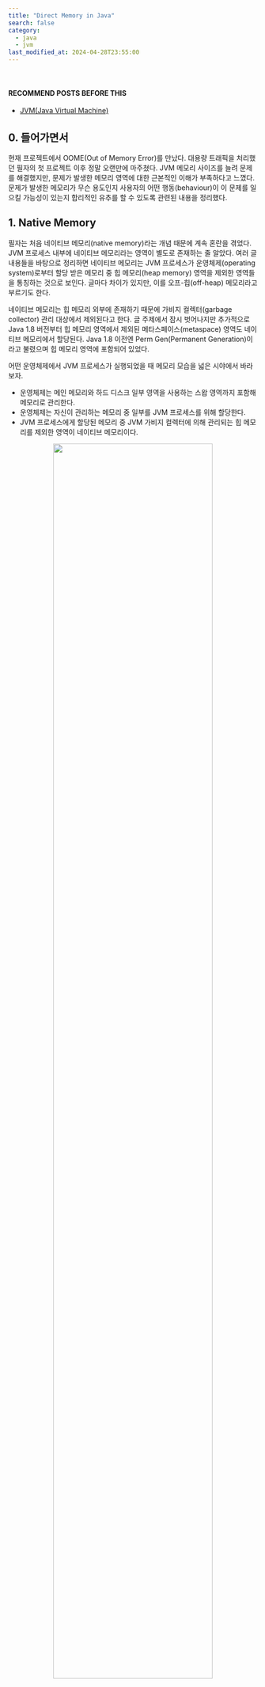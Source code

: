 ```yaml
---
title: "Direct Memory in Java"
search: false
category:
  - java
  - jvm
last_modified_at: 2024-04-28T23:55:00
---
```


<br/>

#### RECOMMEND POSTS BEFORE THIS

- [JVM(Java Virtual Machine)][what-is-jvm-link]

## 0. 들어가면서

현재 프로젝트에서 OOME(Out of Memory Error)를 만났다. 대용량 트래픽을 처리했던 필자의 첫 프로젝트 이후 정말 오랜만에 마주쳤다. JVM 메모리 사이즈를 늘려 문제를 해결했지만, 문제가 발생한 메모리 영역에 대한 근본적인 이해가 부족하다고 느꼈다. 문제가 발생한 메모리가 무슨 용도인지 사용자의 어떤 행동(behaviour)이 이 문제를 일으킬 가능성이 있는지 합리적인 유추를 할 수 있도록 관련된 내용을 정리했다. 

## 1. Native Memory

필자는 처음 네이티브 메모리(native memory)라는 개념 때문에 계속 혼란을 겪었다. JVM 프로세스 내부에 네이티브 메모리라는 영역이 별도로 존재하는 줄 알았다. 여러 글 내용들을 바탕으로 정리하면 네이티브 메모리는 JVM 프로세스가 운영체제(operating system)로부터 할당 받은 메모리 중 힙 메모리(heap memory) 영역을 제외한 영역들을 통칭하는 것으로 보인다. 글마다 차이가 있지만, 이를 오프-힙(off-heap) 메모리라고 부르기도 한다.

네이티브 메모리는 힙 메모리 외부에 존재하기 때문에 가비지 컬렉터(garbage collector) 관리 대상에서 제외된다고 한다. 글 주제에서 잠시 벗어나지만 추가적으로 Java 1.8 버전부터 힙 메모리 영역에서 제외된 메타스페이스(metaspace) 영역도 네이티브 메모리에서 할당된다. Java 1.8 이전엔 Perm Gen(Permanent Generation)이라고 불렸으며 힙 메모리 영역에 포함되어 있었다.

어떤 운영체제에서 JVM 프로세스가 실행되었을 때 메모리 모습을 넓은 시야에서 바라보자. 

- 운영체제는 메인 메모리와 하드 디스크 일부 영역을 사용하는 스왑 영역까지 포함해 메모리로 관리한다.
- 운영체제는 자신이 관리하는 메모리 중 일부를 JVM 프로세스를 위해 할당한다.
- JVM 프로세스에게 할당된 메모리 중 JVM 가비지 컬렉터에 의해 관리되는 힙 메모리를 제외한 영역이 네이티브 메모리이다. 

<p align="center">
  <img src="/images/posts/2024/direct-memory-in-java-01.png" width="80%" class="image__border">
</p>
<center>https://veribilimleri.wordpress.com/2017/03/15/java-jvm-memory-model-memory-management-in-java/</center>

## 2. Direct Memory and ByteBuffer in Java NIO

JVM 프로세스가 사용하는 네이티브 메모리 영역도 용도에 따라 구체적으로 분류가 된다. 예를 들어 JVM 프로세스가 효율적인 I/O 작업을 위해 네이티브 영역에 위치한 바이트 배열을 사용한다. 이 바이트 배열이 만들 때 필요한 공간을 다이렉트 메모리(direct memory)라고 부른다. 다이렉트 메모리를 사용할 때 왜 효율적인 I/O 작업이 가능한지에 대한 내용도 상당히 많기 때문에 다른 글로 정리할 예정이다.

<p align="center">
  <img src="/images/posts/2024/direct-memory-in-java-02.png" width="100%" class="image__border image__padding">
</p>
<center>https://learn.microsoft.com/en-us/azure/spring-apps/enterprise/concepts-for-java-memory-management</center>

<br/>

내가 겪은 OOM 에러는 다이렉트 메모리 공간이 부족해서 발생했다. 문제가 발생한 에러 로그를 살펴보면 `java.nio` 패키지에 위치한 DirectByteBuffer 클래스를 초기화할 때 에러가 발생한다. DirectByteBuffer 객체를 초기화 할 때 필요한 메모리 공간이 다이렉트 메모리이다. 

- Cannot reserve 4854065 bytes of direct buffer memory (allocated: 8787367, limit: 10475760)
- `-XX:MaxDirectMemorySize={N}` JVM 옵션으로 다이렉트 메모리를 더 크게 할당하면 문제를 해결할 수 있다.

<p align="center">
  <img src="/images/posts/2024/direct-memory-in-java-03.png" width="100%" class="image__border">
</p>

### 2.1. ByteBuffer Class

OOM 에러가 발생한 DirectByteBuffer 클래스는 무엇일까? 예전으로 거슬러 올라가면 I/O 작업이 느린 자바의 한계를 극복하기 위해 Java 1.4 버전부터 Java NIO(New I/O) 기능이 추가됬다. 이 `java.nio` 패키지에 포함된 ByteBuffer 추상 클래스의 구현체가 DirectByteBuffer 클래스다. Java NIO가 어떻게 I/O 속도를 개선했는지 관련된 설명은 이 [링크](http://eincs.com/2009/08/java-nio-bytebuffer-channel-file/) 글에 잘 되어 있다.

Java NIO는 파일을 읽을 때 다음과 같은 추상화 된 구조를 갖는다. 

- Channel 컴포넌트
  - 채널은 파일, 소켓 같은 I/O 기능들과 통신하기 위한 링크이다. 
  - 채널은 스트림과 다르게 양방향 통신이 가능하며 읽기와 쓰기가 동시에 가능하다.
- ByteBuffer 컴포넌트
  - 힙 메모리 혹은 네이티브 메모리 영역에 위치한 바이트 배열이다.
  - 읽기와 쓰기 연산이 합쳐져 캡슐화 된 컴포넌트다.
- 예를 들어 FileChannel 인스턴스에 의해 파일과 연결되고 ByteBuffer 인스턴스에 의해 읽기, 쓰기가 수행된다.

<p align="center">
  <img src="/images/posts/2024/direct-memory-in-java-04.png" width="80%" class="image__border">
</p>
<center>https://www.happycoders.eu/java/filechannel-memory-mapped-io-locks/</center>

### 2.2. Direct and Non-Direct Buffer

데이터를 읽고, 쓰는 연산이 캡슐화 된 ByteBuffer 인스턴스는 두 가지 종류가 있다. 

- 다이렉트 버퍼(direct buffer)
- 비-다이렉트 버퍼(non-direct buffer)

ByteBuffer 클래스 오라클 공식 문서를 살펴보면 다음과 같은 설명을 볼 수 있다.

> Direct vs. non-direct buffers<br/>
> A byte buffer is either direct or non-direct. Given a direct byte buffer, the Java virtual machine will make a best effort to perform native I/O operations directly upon it.<br/>
> ...<br/>
> A direct byte buffer may be created by invoking the allocateDirect factory method of this class. The buffers returned by this method typically have somewhat higher allocation and deallocation costs than non-direct buffers. The contents of direct buffers may reside outside of the normal garbage-collected heap, and so their impact upon the memory footprint of an application might not be obvious. It is therefore recommended that direct buffers be allocated primarily for large, long-lived buffers that are subject to the underlying system's native I/O operations. In general it is best to allocate direct buffers only when they yield a measureable gain in program performance. 

다음과 같이 요약할 수 있다.

- 다이렉트 버퍼를 사용하면 네이티브 I/O 작업을 최대한 수행한다.
- allocateDirect 팩토리 메소드에 의해 생성할 수 있다.
- 비-다이렉트 버퍼에 비해 메모리 할당, 해제 비용이 크다.
- 가비지 컬렉터가 관리하는 일반 힙 메모리 영역 밖에 위치하기 때문에 메모리 추적이 명확하지 않을 수 있다.
- 측정 가능한 퍼포먼스 이득이 있을 때만 사용하는 것이 최선이다. 

ByteBuffer 추상 클래스의 allocateDirect 팩토리 메소드를 사용하면 네이티브 영역의 메모리를 사용하는 ByteBuffer 인스턴스가 반환된다. ByteBuffer 인스턴스를 생성하는 allocateDirect 메소드와 allocate 메소드의 차이점을 살펴보자.

- allocateDirect 메소드
  - DirectByteBuffer 객체를 반환한다.
  - DirectByteBuffer 객체는 네이티브 메모리 영역을 사용한다.
- allocate 메소드
  - HeapByteBuffer 객체를 반환한다.
  - HeapByteBuffer 객체는 JVM 힙 메모리 영역을 사용한다.

```java
public abstract sealed class ByteBuffer
    extends Buffer
    implements Comparable<ByteBuffer>
    permits HeapByteBuffer, MappedByteBuffer {

    // direct buffer
    public static ByteBuffer allocateDirect(int capacity) {
        return new DirectByteBuffer(capacity);
    }

    // non-direct buffer
    public static ByteBuffer allocate(int capacity) {
        if (capacity < 0)
            throw createCapacityException(capacity);
        return new HeapByteBuffer(capacity, capacity, null);
    }

}
```

공식 문서와 코드로부터 어떤 ByteBuffer 인스턴스를 사용하느지에 따라서 JVM 힙 메모리를 사용할지 네이티브 메모리를 사용할지 결정된다는 사실을 유추할 수 있다. DirectByteBuffer, HeapByteBuffer 클래스의 추상 레이어 구조는 다음과 같다.

<p align="center">
  <img src="/images/posts/2024/direct-memory-in-java-05.png" width="60%" class="image__border">
</p>

## CLOSING

이번 글은 내가 혼란을 겪은 메모리 영역에 대한 개념과 실제 OOM 에러가 발생한 클래스는 어떤 클래스인지 정리했다. 다음 글 주제는 OOM 에러가 발생한 원인과 이를 해결한 방법에 대해 정리할 예정이다.

#### RECOMMEND NEXT POSTS

- [Out of memory error when Direct Buffer Memory allocation][out-of-memory-error-case-study-in-jvm-link]

#### REFERENCE

- <https://www.baeldung.com/java-jvm-memory-types>
- <https://dzone.com/articles/understanding-the-java-memory-model-and-the-garbag>
- <https://veribilimleri.wordpress.com/2017/03/15/java-jvm-memory-model-memory-management-in-java/>
- <https://www.betsol.com/blog/java-memory-management-for-java-virtual-machine-jvm/>
- <https://stackoverflow.com/questions/30622818/what-is-the-difference-between-off-heap-native-heap-direct-memory-and-native-m>
- <https://stackoverflow.com/questions/39675406/difference-between-metaspace-and-native-memory-in-java>
- <https://stackoverflow.com/questions/53451103/java-using-much-more-memory-than-heap-size-or-size-correctly-docker-memory-limi/53624438>
- <https://docs.oracle.com/javase/8/docs/api/java/nio/ByteBuffer.html>
- <https://learn.microsoft.com/en-us/azure/spring-apps/enterprise/concepts-for-java-memory-management>
- <https://www.happycoders.eu/java/bytebuffer-flip-compact/>
- <https://www.happycoders.eu/java/filechannel-memory-mapped-io-locks/>
- <http://eincs.com/2009/08/java-nio-bytebuffer-channel-file/>
- <https://homoefficio.github.io/2020/08/10/Java-NIO-FileChannel-%EA%B3%BC-DirectByteBuffer/>

[what-is-jvm-link]: https://junhyunny.github.io/information/java/what-is-jvm/
[out-of-memory-error-case-study-in-jvm-link]: https://junhyunny.github.io/java/jvm/spring-boot/out-of-memory-error-case-study-in-jvm/